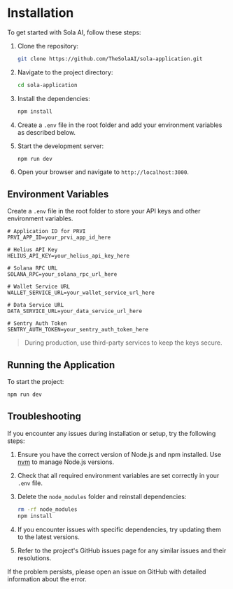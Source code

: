 # Installation

To get started with Sola AI, follow these steps:

1. Clone the repository:

    ```sh
    git clone https://github.com/TheSolaAI/sola-application.git
    ```

2. Navigate to the project directory:

    ```sh
    cd sola-application
    ```

3. Install the dependencies:

    ```sh
    npm install
    ```

4. Create a `.env` file in the root folder and add your environment variables as described below.

5. Start the development server:

    ```sh
    npm run dev
    ```

6. Open your browser and navigate to `http://localhost:3000`.

## Environment Variables

Create a `.env` file in the root folder to store your API keys and other environment variables.

```env
# Application ID for PRVI
PRVI_APP_ID=your_prvi_app_id_here

# Helius API Key
HELIUS_API_KEY=your_helius_api_key_here

# Solana RPC URL
SOLANA_RPC=your_solana_rpc_url_here

# Wallet Service URL
WALLET_SERVICE_URL=your_wallet_service_url_here

# Data Service URL
DATA_SERVICE_URL=your_data_service_url_here

# Sentry Auth Token
SENTRY_AUTH_TOKEN=your_sentry_auth_token_here
```

> During production, use third-party services to keep the keys secure.

## Running the Application

To start the project:

```sh
npm run dev
```

## Troubleshooting

If you encounter any issues during installation or setup, try the following steps:

1. Ensure you have the correct version of Node.js and npm installed. Use [nvm](https://github.com/nvm-sh/nvm) to manage Node.js versions.
2. Check that all required environment variables are set correctly in your `.env` file.
3. Delete the `node_modules` folder and reinstall dependencies:

    ```sh
    rm -rf node_modules
    npm install
    ```

4. If you encounter issues with specific dependencies, try updating them to the latest versions.
5. Refer to the project's GitHub issues page for any similar issues and their resolutions.

If the problem persists, please open an issue on GitHub with detailed information about the error.
